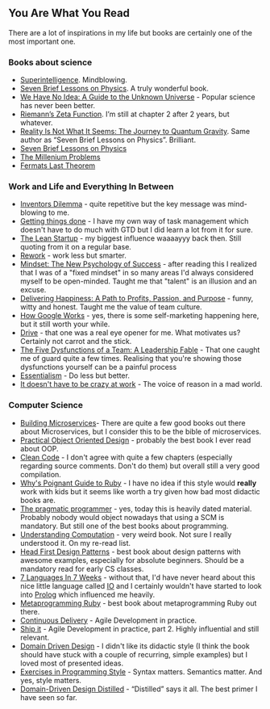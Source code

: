 ## You Are What You Read

There are a lot of inspirations in my life but books are certainly one of the most important one.

### Books about science

* [Superintelligence](https://www.amazon.com/Superintelligence-Dangers-Strategies-Nick-Bostrom). Mindblowing.
* [Seven Brief Lessons on Physics](https://www.amazon.com/Seven-Brief-Lessons-Physics-Rovelli/dp/0399184414/ref=sr_1_1?ie=UTF8&qid=1503666871&sr=8-1&keywords=7+lessons+in+physics). A truly wonderful book.
* [We Have No Idea: A Guide to the Unknown Universe](https://www.amazon.com/We-Have-No-Idea-Universe/dp/0735211515/ref=sr_1_1?s=books&ie=UTF8&qid=1503666913&sr=1-1&keywords=we+have+no+idea) - Popular science has never been better.
* [Riemann’s Zeta Function](https://www.amazon.com/Riemanns-Zeta-Function-Harold-Edwards/dp/0486417409/ref=sr_1_1?s=books&ie=UTF8&qid=1503666993&sr=1-1&keywords=zeta+function). I’m still at chapter 2 after 2 years, but whatever.
* [Reality Is Not What It Seems: The Journey to Quantum Gravity](https://www.amazon.de/Reality-Not-What-Seems-Journey/dp/0141983213/ref=pd_lpo_sbs_14_t_1?_encoding=UTF8&psc=1&refRID=68115N0GBEE65RMX4PQN). Same author as “Seven Brief Lessons on Physics”. Brilliant.
* [Seven Brief Lessons on Physics](https://www.amazon.de/dp/0141981725/ref=cm_sw_r_wa_apa_CM4ZybF11KBM9)
* [The Millenium Problems](https://www.goodreads.com/book/show/208743.The_Millennium_Problems)
* [Fermats Last Theorem](https://www.goodreads.com/book/show/208920.Fermat_s_Last_Theorem)

### Work and Life and Everything In Between

* [Inventors Dilemma](http://books.google.de/books/about/The_Innovator_s_Dilemma.html?id=SIexi_qgq2gC) - quite repetitive but the key message was mind-blowing to me.
* [Getting things done](http://gettingthingsdone.com) - I have my own way of task management which doesn't have to do much with GTD but I did learn a lot from it for sure.
* [The Lean Startup](http://theleanstartup.com) - my biggest influence waaaayyy back then. Still quoting from it on a regular base.
* [Rework](http://37signals.com/rework) - work less but smarter.
* [Mindset: The New Psychology of Success](http://mindsetonline.com/) - after reading this I realized that I was of a "fixed mindset" in so many areas I'd always considered myself to be open-minded. Taught me that "talent" is an illusion and an excuse.
* [Delivering Happiness: A Path to Profits, Passion, and Purpose](http://www.amazon.com/Delivering-Happiness-Profits-Passion-Purpose/dp/0446576220/ref=sr_1_1?ie=UTF8&amp;qid=1428352401&amp;sr=8-1&amp;keywords=zappos) - funny, witty and honest. Taught me the value of team culture.
* [How Google Works](http://www.amazon.com/How-Google-Works-Eric-Schmidt/dp/1455582344/ref=sr_1_1?ie=UTF8&amp;qid=1428352473&amp;sr=8-1&amp;keywords=how+google+works) - yes, there is some self-marketing happening here, but it still worth your while.
* [Drive](http://www.amazon.com/Drive-Surprising-Truth-About-Motivates/dp/1594484805) - that one was a real eye opener for me. What motivates us? Certainly not carrot and the stick.
* [The Five Dysfunctions of a Team: A Leadership Fable](http://www.amazon.com/Five-Dysfunctions-Team-Leadership-Fable/dp/0787960756/ref=sr_1_1?s=books&amp;ie=UTF8&amp;qid=1456260202&amp;sr=1-1&amp;keywords=the+5+dysfunctions+of+a+team) - That one caught me of guard quite a few times. Realising that you're showing those dysfunctions yourself can be a painful process
* [Essentialism](http://gregmckeown.com/essentialism-the-disciplined-pursuit-of-less/) - Do less but better.
* [It doesn't have to be crazy at work](https://www.amazon.com/Doesnt-Have-Be-Crazy-Work/dp/0062874780/ref=sr_1_1?crid=R7V0DZ2NA7LK&keywords=it+doesnt+have+to+be+crazy+at+work&qid=1553284149&s=gateway&sprefix=it+doesnt+%2Caps%2C236&sr=8-1) - The voice of reason in a mad world.

### Computer Science

* [Building Microservices](http://shop.oreilly.com/product/0636920033158.do)- There are quite a few good books out there about Microservices, but I consider this to be the bible of microservices.
* [Practical Object Oriented Design](http://www.amazon.com/Practical-Object-Oriented-Design-Ruby-Addison-Wesley/dp/B00MXHDPH8/ref=sr_1_4?ie=UTF8&amp;qid=1412167877&amp;sr=8-4&amp;keywords=sandi+metz+object+oriented) - probably the best book I ever read about OOP.
* [Clean Code](http://www.amazon.com/Clean-Code-Handbook-Software-Craftsmanship/dp/0132350882/ref=sr_1_1?ie=UTF8&amp;qid=1412168158&amp;sr=8-1&amp;keywords=clean+code) - I don't agree with quite a few chapters (especially regarding source comments. Don't do them) but overall still a very good compilation.
* [Why's Poignant Guide to Ruby](http://mislav.uniqpath.com/poignant-guide/book) - I have no idea if this style would <strong>really</strong> work with kids but it seems like worth a try given how bad most didactic books are.
* [The pragmatic programmer](http://pragprog.com/the-pragmatic-programmer) - yes, today this is heavily dated material. Probably nobody would object nowadays that using a SCM is mandatory. But still one of the best books about programming.
* [Understanding Computation](http://computationbook.com) - very weird book. Not sure I really understood it. On my re-read list.
* [Head First Design Patterns](http://shop.oreilly.com/product/9780596007126.do) - best book about design patterns with awesome examples, especially for absolute beginners.
Should be a mandatory read for early CS classes.
* [7 Languages In 7 Weeks](http://pragprog.com/book/btlang/seven-languages-in-seven-weeks) - without that, I'd have never heard about this nice little language called [IO](http://iolanguage.org) and I certainly wouldn't have started to look into [Prolog](https://en.wikipedia.org/wiki/Prolog) which influenced me heavily.
* [Metaprogramming Ruby](http://pragprog.com/book/ppmetr/metaprogramming-ruby) - best book about metaprogramming Ruby out there.
* [Continuous Delivery](http://www.amazon.com/Continuous-Delivery-Deployment-Automation-Signature/dp/0321601912) - Agile Development in practice.
* [Ship it](https://pragprog.com/book/prj/ship-it) - Agile Development in practice, part 2. Highly influential and still relevant.
* [Domain Driven Design](http://www.amazon.com/Domain-Driven-Design-Tackling-Complexity-Software/dp/0321125215) - I didn't like its didactic style (I think the book should have stuck with a couple of recurring, simple examples) but I loved most of presented ideas.
* [Exercises in Programming Style](https://www.amazon.de/Exercises-Programming-Style-Cristina-Videira/dp/1482227371) - Syntax matters. Semantics matter. And yes, style matters.
* [Domain-Driven Design Distilled](https://www.amazon.com/Domain-Driven-Design-Distilled-Vaughn-Vernon/dp/0134434420) - “Distilled” says it all. The best primer I have seen so far.
